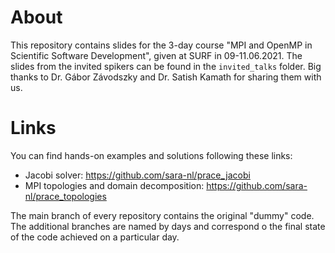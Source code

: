 # About
This repository contains slides for the 3-day course "MPI and OpenMP in Scientific Software Development", given at SURF in 09-11.06.2021.
The slides from the invited spikers can be found in the `invited_talks` folder. Big thanks to Dr. Gábor Závodszky and Dr. Satish Kamath for sharing them with us.

# Links
You can find hands-on examples and solutions following these links:
- Jacobi solver: https://github.com/sara-nl/prace_jacobi
- MPI topologies and domain decomposition: https://github.com/sara-nl/prace_topologies

The main branch of every repository contains the original "dummy" code. The additional branches are named by days and correspond 
o the final state of the code achieved on a particular day.
